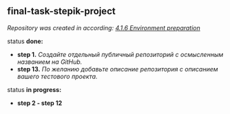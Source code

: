 ## final-task-stepik-project

*Repository was created in according:
[4.1.6 Environment preparation](https://stepik.org/lesson/199980/step/6?unit=174035)*

status **done:**

+ **step 1.** _Создайте отдельный публичный репозиторий с осмысленным названием на GitHub._
+ **step 13.** _По желанию добавьте описание репозитория с описанием вашего тестового проекта._

status **in progress:**
+ **step 2 - step 12**
